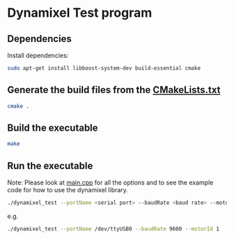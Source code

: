 # Dynamixel Test program

## Dependencies

Install dependencies:

```bash
sudo apt-get install libboost-system-dev build-essential cmake
```

## Generate the build files from the [CMakeLists.txt](./CMakeLists.txt)

```bash
cmake .
```

## Build the executable

```bash
make
```

## Run the executable

Note: Please look at [main.cpp](./main.cpp) for all the options and to
see the example code for how to use the dynamixel library.

```bash
./dynamixel_test --portName <serial port> --baudRate <baud rate> --motorId <motor id>
```

e.g.

```bash
./dynamixel_test --portName /dev/ttyUSB0 --baudRate 9600 --motorId 1
```

